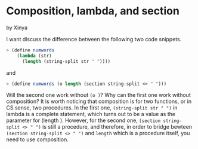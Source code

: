 # Composition, lambda, and section
by Xinya

I want discuss the difference between the following two code snippets. 
```scheme
> (define numwords
    (lambda (str)
      (length (string-split str " "))))
```
and
```scheme
> (define numwords (o length (section string-split <> " ")))
```

Will the second one work without ``` (o ) ```? Why can the first one work without composition? It is worth noticing that composition is for two functions, or in CS sense, two procedures. In the first one, ```(string-split str " ")``` in lambda is a complete statement, which turns out to be a value as the parameter for (length <number>). However, for the second one, ```(section string-split <> " ")``` is still a procedure, and therefore, in order to bridge bewteen ```(section string-split <> " ")``` and ```length``` which is a procedure itself, you need to use composition. 